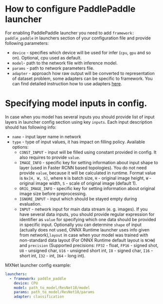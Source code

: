 # How to configure PaddlePaddle launcher

For enabling PaddlePaddle launcher you need to add `framework: paddle_paddle` in launchers section of your configuration file and provide following parameters:

* `device` - specifies which device will be used for infer (`cpu`, `gpu` and so on). Optional, cpu used as default.
* `model`- path to the network file with inference model.
* `params` - path to network parameters file.
* `adapter` - approach how raw output will be converted to representation of dataset problem, some adapters can be specific to framework. You can find detailed instruction how to use adapters [here](../adapters/README.md).

# Specifying model inputs in config.

In case when you model has several inputs you should provide list of input layers in launcher config section using key `inputs`.
Each input description should has following info:
  * `name` - input layer name in network
  * `type` - type of input values, it has impact on filling policy. Available options:
    * `CONST_INPUT` - input will be filled using constant provided in config. It also requires to provide `value`.
    * `IMAGE_INFO` - specific key for setting information about input shape to layer (used in Faster RCNN based topologies). You do not need provide `value`, because it will be calculated in runtime. Format value is `Nx[H, W, S]`, where `N` is batch size, `H` - original image height, `W` - original image width, `S` - scale of original image (default 1).
    * `ORIG_IMAGE_INFO` - specific key for setting information about original image size before preprocessing.
    * `IGNORE_INPUT` - input which should be stayed empty during evaluation.
    * `INPUT` - network input for main data stream (e. g. images). If you have several data inputs, you should provide regular expression for identifier as `value` for specifying which one data should be provided in specific input.
    Optionally you can determine `shape` of input (actually does not used, ONNX Runtime launcher uses info given from network),`layout` in case when your model was trained with non-standard data layout (For ONNX Runtime default layout is `NCHW`)
    and `precision` (Supported precisions: `FP32` - float, `FP16` - signed shot, `U8`  - unsigned char, `U16` - unsigned short int, `I8` - signed char, `I16` - short int, `I32` - int, `I64` - long int).

MXNet launcher config example:

```yml
launchers:
  - framework: paddle_paddle
    device: CPU
    model: path_to_model/ResNet18/model
    params: path_to_model/ResNet18/params
    adapter: classification
```
